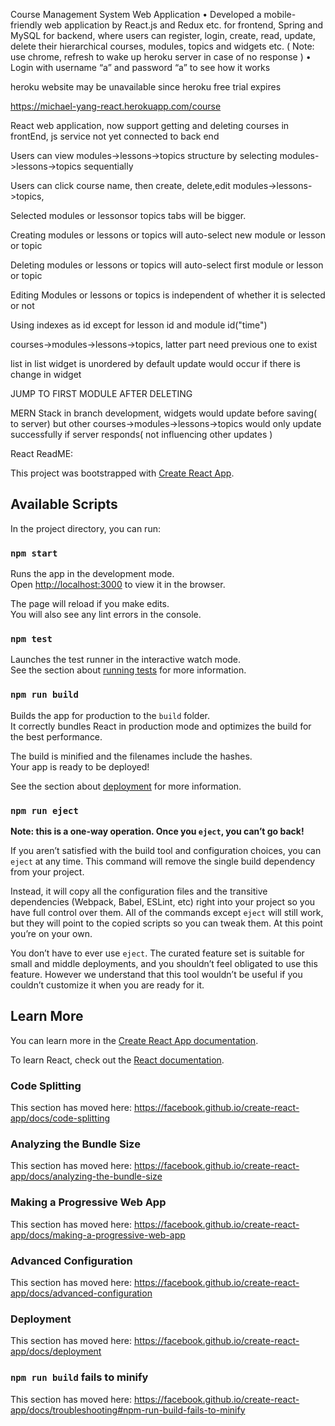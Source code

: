 Course Management System Web Application
•	Developed a mobile-friendly web application by React.js and Redux etc. for frontend, Spring and MySQL for backend, where users can register, login, create, read, update, delete their hierarchical courses, modules, topics and widgets etc. 		( Note: use chrome, refresh to wake up heroku server in case of no response )
•	Login with username “a” and password “a” to see how it works


heroku website may be unavailable since heroku free trial expires


https://michael-yang-react.herokuapp.com/course

React web application, now support getting and deleting courses in frontEnd, js service not yet connected to back end

Users can view modules->lessons->topics structure by selecting modules->lessons->topics sequentially

Users can click course name, then create, delete,edit  modules->lessons->topics,

Selected modules or lessonsor topics tabs will be bigger.

Creating modules or lessons or topics will auto-select new module or lesson or topic

Deleting modules or lessons or topics will auto-select first module or lesson or topic

Editing Modules or lessons or topics is independent of whether it is  selected or not

Using indexes as id except for lesson id and module id("time")

courses->modules->lessons->topics, latter part need previous one to exist

list in list widget is unordered by default
update would occur if there is change in widget

JUMP TO FIRST MODULE AFTER DELETING




MERN Stack in branch development, 
widgets would update before saving( to server)
but other courses->modules->lessons->topics would only update successfully if server responds( not influencing other updates
)



React ReadME:


This project was bootstrapped with [Create React App](https://github.com/facebook/create-react-app).

## Available Scripts

In the project directory, you can run:

### `npm start`

Runs the app in the development mode.<br>
Open [http://localhost:3000](http://localhost:3000) to view it in the browser.

The page will reload if you make edits.<br>
You will also see any lint errors in the console.

### `npm test`

Launches the test runner in the interactive watch mode.<br>
See the section about [running tests](https://facebook.github.io/create-react-app/docs/running-tests) for more information.

### `npm run build`

Builds the app for production to the `build` folder.<br>
It correctly bundles React in production mode and optimizes the build for the best performance.

The build is minified and the filenames include the hashes.<br>
Your app is ready to be deployed!

See the section about [deployment](https://facebook.github.io/create-react-app/docs/deployment) for more information.

### `npm run eject`

**Note: this is a one-way operation. Once you `eject`, you can’t go back!**

If you aren’t satisfied with the build tool and configuration choices, you can `eject` at any time. This command will remove the single build dependency from your project.

Instead, it will copy all the configuration files and the transitive dependencies (Webpack, Babel, ESLint, etc) right into your project so you have full control over them. All of the commands except `eject` will still work, but they will point to the copied scripts so you can tweak them. At this point you’re on your own.

You don’t have to ever use `eject`. The curated feature set is suitable for small and middle deployments, and you shouldn’t feel obligated to use this feature. However we understand that this tool wouldn’t be useful if you couldn’t customize it when you are ready for it.

## Learn More

You can learn more in the [Create React App documentation](https://facebook.github.io/create-react-app/docs/getting-started).

To learn React, check out the [React documentation](https://reactjs.org/).

### Code Splitting

This section has moved here: https://facebook.github.io/create-react-app/docs/code-splitting

### Analyzing the Bundle Size

This section has moved here: https://facebook.github.io/create-react-app/docs/analyzing-the-bundle-size

### Making a Progressive Web App

This section has moved here: https://facebook.github.io/create-react-app/docs/making-a-progressive-web-app

### Advanced Configuration

This section has moved here: https://facebook.github.io/create-react-app/docs/advanced-configuration

### Deployment

This section has moved here: https://facebook.github.io/create-react-app/docs/deployment

### `npm run build` fails to minify

This section has moved here: https://facebook.github.io/create-react-app/docs/troubleshooting#npm-run-build-fails-to-minify
